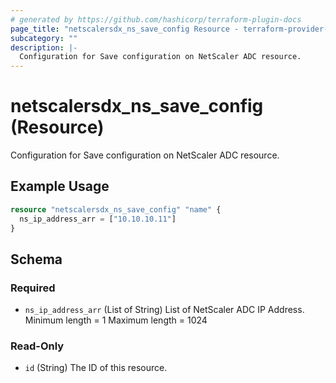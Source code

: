```yaml
---
# generated by https://github.com/hashicorp/terraform-plugin-docs
page_title: "netscalersdx_ns_save_config Resource - terraform-provider-netscalersdx"
subcategory: ""
description: |-
  Configuration for Save configuration on NetScaler ADC resource.
---
```


# netscalersdx_ns_save_config (Resource)

Configuration for Save configuration on NetScaler ADC resource.

## Example Usage

```terraform
resource "netscalersdx_ns_save_config" "name" {
  ns_ip_address_arr = ["10.10.10.11"]
}
```

<!-- schema generated by tfplugindocs -->
## Schema

### Required

- `ns_ip_address_arr` (List of String) List of NetScaler ADC IP Address. Minimum length =  1 Maximum length =  1024

### Read-Only

- `id` (String) The ID of this resource.
